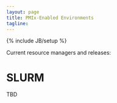 ```yaml
---
layout: page
title: PMIx-Enabled Environments
tagline: 
---
```

{% include JB/setup %}

Current resource managers and releases:

SLURM
=====================
TBD


